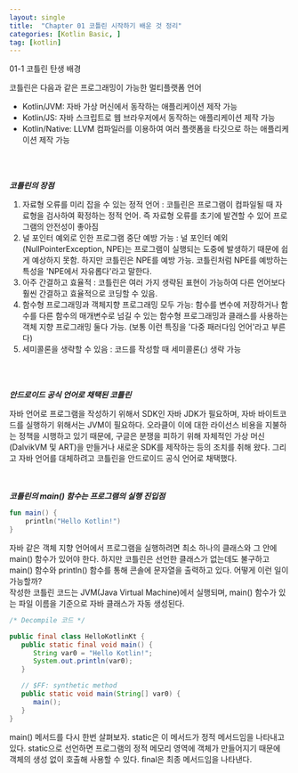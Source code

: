 ```yaml
---
layout: single
title:  "Chapter 01 코틀린 시작하기 배운 것 정리"
categories: [Kotlin Basic, ]
tag: [kotlin]
---
```


01-1 코틀린 탄생 배경

코틀린은 다음과 같은 프로그래밍이 가능한 멀티플랫폼 언어
* Kotlin/JVM: 자바 가상 머신에서 동작하는 애플리케이션 제작 가능
* Kotlin/JS: 자바 스크립트로 웹 브라우저에서 동작하는 애플리케이션 제작 가능
* Kotlin/Native: LLVM 컴파일러를 이용하여 여러 플랫폼을 타깃으로 하는 애플리케이션 제작 가능
<br>
<br>

***코틀린의 장점***
1. 자료형 오류를 미리 잡을 수 있는 정적 언어 : 코틀린은 프로그램이 컴파일될 때 자료형을 검사하여 확정하는 정적 언어. 즉 자료형 오류를 초기에 발견할 수 있어 프로그램의 안전성이 좋아짐
2. 널 포인터 예외로 인한 프로그램 중단 예방 가능 : 널 포인터 예외(NullPointerException, NPE)는 프로그램이 실행되는 도중에 발생하기 때문에 쉽게 예상하지 못함. 하지만 코틀린은 NPE를 예방 가능. 코틀린처럼 NPE를 예방하는 특성을 'NPE에서 자유롭다'라고 말한다.
3. 아주 간결하고 효율적 : 코틀린은 여러 가지 생략된 표현이 가능하여 다른 언어보다 훨씬 간결하고 효율적으로 코딩할 수 있음.
4. 함수형 프로그래밍과 객체지향 프로그래밍 모두 가능: 함수를 변수에 저장하거나 함수를 다른 함수의 매개변수로 넘길 수 있는 함수형 프로그래밍과 클래스를 사용하는 객체 지향 프로그래밍 둘다 가능. (보통 이런 특징을 '다중 패러다임 언어'라고 부른다)
5. 세미콜론을 생략할 수 있음 : 코드를 작성할 때 세미콜론(;) 생략 가능
<br>
<br>

***안드로이드 공식 언어로 채택된 코틀린***

자바 언어로 프로그램을 작성하기 위해서 SDK인 자바 JDK가 필요하며, 자바 바이트코드를 실행하기 위해서는 JVM이 필요하다. 오라클이 이에 대한 라이선스 비용을 지불하는 정책을 시행하고 있기 때문에, 구글은 분쟁을 피하기 위해 자체적인 가상 머신(DalvikVM 및 ART)을 만들거나 새로운 SDK를 제작하는 등의 조치를 취해 왔다. 그리고 자바 언어를 대체하려고 코틀린을 안드로이드 공식 언어로 채택했다.
<br>
<br>
<br>

***코틀린의 main() 함수는 프로그램의 실행 진입점***
```kotlin
fun main() {
    println("Hello Kotlin!")
}
```
자바 같은 객체 지향 언어에서 프로그램을 실행하려면 최소 하나의 클래스와 그 안에 main() 함수가 있어야 한다. 하지만 코틀린은 선언한 클래스가 없는데도 불구하고 main() 함수와 println() 함수를 통해 콘솔에 문자열을 출력하고 있다. 어떻게 이런 일이 가능할까? <br>
작성한 코틀린 코드는 JVM(Java Virtual Machine)에서 실행되며, main() 함수가 있는 파일 이름을 기준으로 자바 클래스가 자동 생성된다.
```java
/* Decompile 코드 */

public final class HelloKotlinKt {
   public static final void main() {
      String var0 = "Hello Kotlin!";
      System.out.println(var0);
   }

   // $FF: synthetic method
   public static void main(String[] var0) {
      main();
   }
}
```
main() 메서드를 다시 한번 살펴보자. static은 이 메서드가 정적 메서드임을 나타내고 있다. static으로 선언하면 프로그램의 정적 메모리 영역에 객체가 만들어지기 때문에 객체의 생성 없이 호출해 사용할 수 있다. final은 최종 메서드임을 나타낸다.